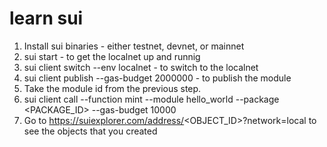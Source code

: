 # learn sui

1. Install sui binaries - either testnet, devnet, or mainnet
2. sui start - to get the localnet up and runnig
3. sui client switch --env localnet - to switch to the localnet
4. sui client publish --gas-budget 2000000 - to publish the module
5. Take the module id from the previous step. 
6. sui client call --function mint --module hello_world --package <PACKAGE_ID> --gas-budget 10000
7. Go to https://suiexplorer.com/address/<OBJECT_ID>?network=local to see the objects that you created